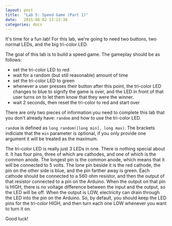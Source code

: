 ```yaml
---
layout: post
title:  "Lab 5: Speed Game (Part 1)"
date:   2015-06-02 13:22:30
categories: docs
---
```


It's time for a fun lab! For this lab, we're going to need two buttons, two normal LEDs, and the big tri-color LED.

The goal of this lab is to build a speed game. The gameplay should be as follows:
- set the tri-color LED to red
- wait for a random (but still reasonable) amount of time
- set the tri-color LED to green
- whenever a user presses their button after this point, the tri-color LED changes to blue to signify the game is over, and the LED in front of that user turns on to let them know that they were the winner.
- wait 2 seconds, then reset the tri-color to red and start over

There are only two pieces of information you need to complete this lab that you don't already have: `random` and how to use the tri-color LED.

`random` is defined as `long random([long min], long max)`. The brackets indiciate that the `min` parameter is optional, if you only provide one argument it will be treated as the maximum.

The tri-color LED is really just 3 LEDs in one. There is nothing special about it. It has four pins, three of which are cathodes, and one of which is the common anode. The longest pin is the common anode, which means that it will be connected to 5 volts. The lone pin beside it is the red cathode, the pin on the other side is blue, and the pin farther away is green. Each cathode should be connected to a 560 ohm resistor, and then the output of that resistor connected to a pin on the Arduino. When the output on that pin is HIGH, there is no voltage difference between the input and the output, so the LED will be off. When the output is LOW, electricity can drain through the LED into the pin on the Arduino. So, by default, you should keep the LED pins for the tri-color HIGH, and then turn each one LOW whenever you want to turn it on.

Good luck!